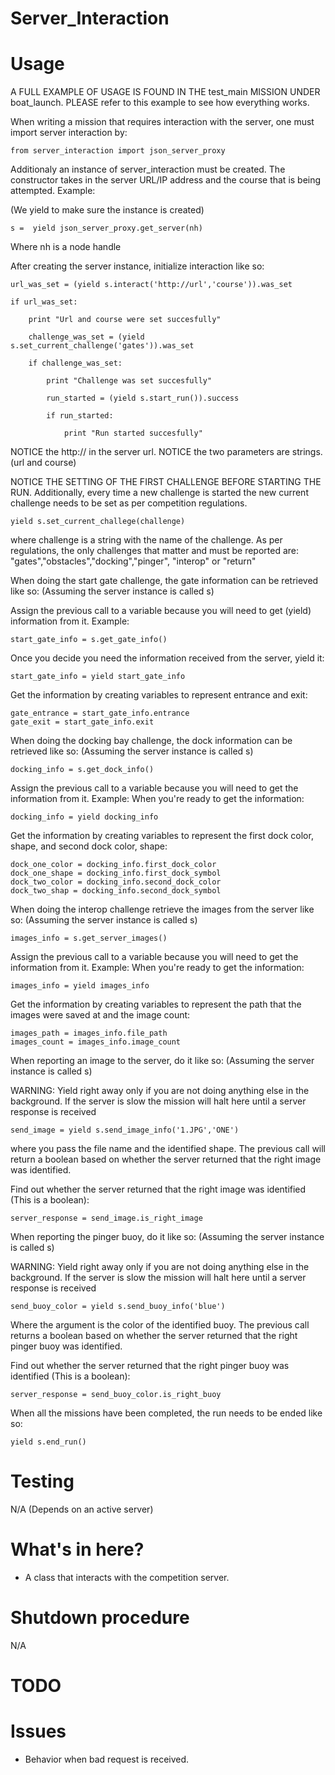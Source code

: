 Server_Interaction
==========


# Usage

A FULL EXAMPLE OF USAGE IS FOUND IN THE test_main MISSION UNDER boat_launch. PLEASE refer to this example to see how everything works.

When writing a mission that requires interaction with the server, one must import server interaction by:

    from server_interaction import json_server_proxy

Additionaly an instance of server_interaction must be created. The constructor takes in the server URL/IP address and the course that is being attempted. Example:

(We yield to make sure the instance is created)

    s =  yield json_server_proxy.get_server(nh)

Where nh is a node handle    

After creating the server instance, initialize interaction like so:

    url_was_set = (yield s.interact('http://url','course')).was_set

    if url_was_set:

        print "Url and course were set succesfully"

        challenge_was_set = (yield s.set_current_challenge('gates')).was_set

        if challenge_was_set:

            print "Challenge was set succesfully"

            run_started = (yield s.start_run()).success

            if run_started:

                print "Run started succesfully"

NOTICE the http:// in the server url. NOTICE the two parameters are strings. (url and course)
 
NOTICE THE SETTING OF THE FIRST CHALLENGE BEFORE STARTING THE RUN. Additionally, every time a new challenge is started the new current challenge needs to be  set as per competition regulations.

    yield s.set_current_challege(challenge)

where challenge is a string with the name of the challenge. As per regulations, the only challenges that matter and must be reported are:
"gates","obstacles","docking","pinger", "interop" or "return"

When doing the start gate challenge, the gate information can be retrieved like so:
(Assuming the server instance is called s)

Assign the previous call to a variable because you will need to get (yield) information from it. Example:

    start_gate_info = s.get_gate_info()

Once you decide you need the information received from the server, yield it:

    start_gate_info = yield start_gate_info

Get the information by creating variables to represent entrance and exit:

    gate_entrance = start_gate_info.entrance
    gate_exit = start_gate_info.exit

When doing the docking bay challenge, the dock information can be retrieved like so:
(Assuming the server instance is called s)

    docking_info = s.get_dock_info()

Assign the previous call to a variable because you will need to get the information from it. Example:
When you're ready to get the information:


    docking_info = yield docking_info

Get the information by creating variables to represent the first dock color, shape, and second dock color, shape:

    dock_one_color = docking_info.first_dock_color 
    dock_one_shape = docking_info.first_dock_symbol
    dock_two_color = docking_info.second_dock_color
    dock_two_shap = docking_info.second_dock_symbol

When doing the interop challenge retrieve the images from the server like so:
(Assuming the server instance is called s)

    images_info = s.get_server_images()

 Assign the previous call to a variable because you will need to get the information from it. Example:
 When you're ready to get the information:
 
    images_info = yield images_info

 Get the information by creating variables to represent the path that the images were saved at and the image count:

    images_path = images_info.file_path
    images_count = images_info.image_count

When reporting an image to the server, do it like so:
(Assuming the server instance is called s)

WARNING: Yield right away only if you are not doing anything else in the background. If the server is slow the mission will halt here until a server response is received

    send_image = yield s.send_image_info('1.JPG','ONE')

where you pass the file name and the identified shape. The previous call will return a boolean based on whether the server returned that the right image was identified. 

Find out whether the server returned that the right image was identified (This is a boolean):

    server_response = send_image.is_right_image

When reporting the pinger buoy, do it like so:
(Assuming the server instance is called s)

WARNING: Yield right away only if you are not doing anything else in the background. If the server is slow the mission will halt here until a server response is received

    send_buoy_color = yield s.send_buoy_info('blue')

Where the argument is the color of the identified buoy. The previous call returns a boolean based on whether the server returned that the right pinger buoy was identified.

Find out whether the server returned that the right pinger buoy was identified (This is a boolean):

    server_response = send_buoy_color.is_right_buoy

When all the missions have been completed, the run needs to be ended like so:

    yield s.end_run()    

# Testing

N/A (Depends on an active server)

# What's in here?

- A class that interacts with the competition server.

# Shutdown procedure

N/A

# TODO


# Issues

- Behavior when bad request is received.

